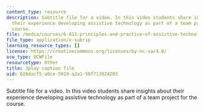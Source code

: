 ```yaml
---
content_type: resource
description: Subtitle file for a video. In this video students share insights about
  their experience developing assistive technology as part of a team project for the
  course.
file: /media/courses/6-811-principles-and-practice-of-assistive-technology-fall-2014/026dacf5a0ce5919a2a158f713024203_6Vea2rZOA3k.vtt
file_type: application/x-subrip
learning_resource_types: []
license: https://creativecommons.org/licenses/by-nc-sa/4.0/
ocw_type: OCWFile
resourcetype: Other
title: 3play caption file
uid: 026dacf5-a0ce-5919-a2a1-58f713024203
---
```

Subtitle file for a video. In this video students share insights about their experience developing assistive technology as part of a team project for the course.